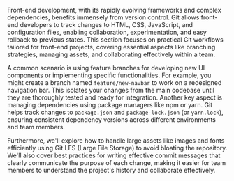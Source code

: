 Front-end development, with its rapidly evolving frameworks and complex dependencies, benefits immensely from version control. Git allows front-end developers to track changes to HTML, CSS, JavaScript, and configuration files, enabling collaboration, experimentation, and easy rollback to previous states. This section focuses on practical Git workflows tailored for front-end projects, covering essential aspects like branching strategies, managing assets, and collaborating effectively within a team.

A common scenario is using feature branches for developing new UI components or implementing specific functionalities. For example, you might create a branch named `feature/new-navbar` to work on a redesigned navigation bar. This isolates your changes from the main codebase until they are thoroughly tested and ready for integration. Another key aspect is managing dependencies using package managers like npm or yarn. Git helps track changes to `package.json` and `package-lock.json` (or `yarn.lock`), ensuring consistent dependency versions across different environments and team members.

Furthermore, we'll explore how to handle large assets like images and fonts efficiently using Git LFS (Large File Storage) to avoid bloating the repository. We'll also cover best practices for writing effective commit messages that clearly communicate the purpose of each change, making it easier for team members to understand the project's history and collaborate effectively.